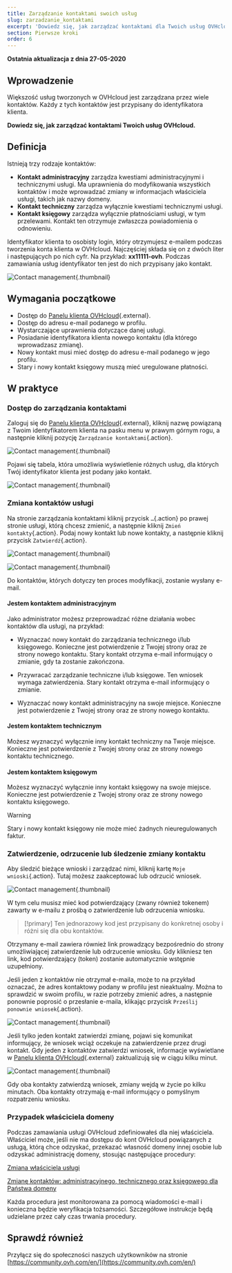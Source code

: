 ```yaml
---
title: Zarządzanie kontaktami swoich usług
slug: zarzadzanie_kontaktami
excerpt: 'Dowiedz się, jak zarządzać kontaktami dla Twoich usług OVHcloud'
section: Pierwsze kroki
order: 6
---
```


**Ostatnia aktualizacja z dnia 27-05-2020** 

## Wprowadzenie

Większość usług tworzonych w OVHcloud jest zarządzana przez wiele kontaktów. Każdy z tych kontaktów jest przypisany do identyfikatora klienta. 

**Dowiedz się, jak zarządzać kontaktami Twoich usług OVHcloud.**

## Definicja

Istnieją trzy rodzaje kontaktów:

- **Kontakt administracyjny** zarządza kwestiami administracyjnymi i technicznymi usługi. Ma uprawnienia do modyfikowania wszystkich kontaktów i może wprowadzać zmiany w informacjach właściciela usługi, takich jak nazwy domeny.
- **Kontakt techniczny** zarządza wyłącznie kwestiami technicznymi usługi.
- **Kontakt księgowy** zarządza wyłącznie płatnościami usługi, w tym przelewami. Kontakt ten otrzymuje zwłaszcza powiadomienia o odnowieniu. 

Identyfikator klienta to osobisty login, który otrzymujesz e-mailem podczas tworzenia konta klienta w OVHcloud. Najczęściej składa się on z dwóch liter i następujących po nich cyfr. Na przykład: **xx11111-ovh**. Podczas zamawiania usług identyfikator ten jest do nich przypisany jako kontakt.

![Contact management](images/managing_contacts_scheme.png){.thumbnail}


## Wymagania początkowe

- Dostęp do [Panelu klienta OVHcloud](https://www.ovh.com/auth/?action=gotomanager&from=https://www.ovh.pl/&ovhSubsidiary=pl){.external}.
- Dostęp do adresu e-mail podanego w profilu.
- Wystarczające uprawnienia dotyczące danej usługi.
- Posiadanie identyfikatora klienta nowego kontaktu (dla którego wprowadzasz zmianę).
- Nowy kontakt musi mieć dostęp do adresu e-mail podanego w jego profilu.
- Stary i nowy kontakt księgowy muszą mieć uregulowane płatności.

## W praktyce

### Dostęp do zarządzania kontaktami

Zaloguj się do [Panelu klienta OVHcloud](https://www.ovh.com/auth/?action=gotomanager&from=https://www.ovh.pl/&ovhSubsidiary=pl){.external}, kliknij nazwę powiązaną z Twoim identyfikatorem klienta na pasku menu w prawym górnym rogu, a następnie kliknij pozycję `Zarządzanie kontaktami`{.action}.

![Contact management](images/hubcontacts.png){.thumbnail}

Pojawi się tabela, która umożliwia wyświetlenie różnych usług, dla których Twój identyfikator klienta jest podany jako kontakt.

![Contact management](images/managing_contacts_02.png){.thumbnail}



### Zmiana kontaktów usługi

Na stronie zarządzania kontaktami kliknij przycisk `…`{.action} po prawej stronie usługi, którą chcesz zmienić, a następnie kliknij `Zmień kontakty`{.action}. Podaj nowy kontakt lub nowe kontakty, a następnie kliknij przycisk `Zatwierdź`{.action}.

![Contact management](images/managing_contacts_03.png){.thumbnail}

![Contact management](images/managing_contacts_04.png){.thumbnail}

Do kontaktów, których dotyczy ten proces modyfikacji, zostanie wysłany e-mail.

#### Jestem kontaktem administracyjnym

Jako administrator możesz przeprowadzać różne działania wobec kontaktów dla usługi, na przykład:

- Wyznaczać nowy kontakt do zarządzania technicznego i/lub księgowego. Konieczne jest potwierdzenie z Twojej strony oraz ze strony nowego kontaktu. Stary kontakt otrzyma e-mail informujący o zmianie, gdy ta zostanie zakończona.

- Przywracać zarządzanie techniczne i/lub księgowe. Ten wniosek wymaga zatwierdzenia. Stary kontakt otrzyma e-mail informujący o zmianie. 

- Wyznaczać nowy kontakt administracyjny na swoje miejsce. Konieczne jest potwierdzenie z Twojej strony oraz ze strony nowego kontaktu. 

#### Jestem kontaktem technicznym

Możesz wyznaczyć wyłącznie inny kontakt techniczny na Twoje miejsce. Konieczne jest potwierdzenie z Twojej strony oraz ze strony nowego kontaktu technicznego.

#### Jestem kontaktem księgowym

Możesz wyznaczyć wyłącznie inny kontakt księgowy na swoje miejsce. Konieczne jest potwierdzenie z Twojej strony oraz ze strony nowego kontaktu księgowego.

> [!warning]
> Stary i nowy kontakt księgowy nie może mieć żadnych nieuregulowanych faktur.

### Zatwierdzenie, odrzucenie lub śledzenie zmiany kontaktu

Aby śledzić bieżące wnioski i zarządzać nimi, kliknij kartę `Moje wnioski`{.action}. Tutaj możesz zaakceptować lub odrzucić wniosek.

![Contact management](images/managing_contacts_05.png){.thumbnail}

W tym celu musisz mieć kod potwierdzający (zwany również tokenem) zawarty w e-mailu z prośbą o zatwierdzenie lub odrzucenia wniosku.

> [!primary]
> Ten jednorazowy kod jest przypisany do konkretnej osoby i różni się dla obu kontaktów.

Otrzymany e-mail zawiera również link prowadzący bezpośrednio do strony umożliwiającej zatwierdzenie lub odrzucenie wniosku. Gdy klikniesz ten link, kod potwierdzający (token) zostanie automatycznie wstępnie uzupełniony.

Jeśli jeden z kontaktów nie otrzymał e-maila, może to na przykład oznaczać, że adres kontaktowy podany w profilu jest nieaktualny. Można to sprawdzić w swoim profilu, w razie potrzeby zmienić adres, a następnie ponownie poprosić o przesłanie e-maila, klikając przycisk `Prześlij ponownie wniosek`{.action}.

![Contact management](images/managing_contacts_06.png){.thumbnail}

Jeśli tylko jeden kontakt zatwierdzi zmianę, pojawi się komunikat informujący, że wniosek wciąż oczekuje na zatwierdzenie przez drugi kontakt. Gdy jeden z kontaktów zatwierdzi wniosek, informacje wyświetlane w [Panelu klienta OVHcloud](https://www.ovh.com/auth/?action=gotomanager&from=https://www.ovh.pl/&ovhSubsidiary=pl){.external} zaktualizują się w ciągu kilku minut.

![Contact management](images/managing_contacts_07.png){.thumbnail}

Gdy oba kontakty zatwierdzą wniosek, zmiany wejdą w życie po kilku minutach. Oba kontakty otrzymają e-mail informujący o pomyślnym rozpatrzeniu wniosku.

### Przypadek właściciela domeny

Podczas zamawiania usługi OVHcloud zdefiniowałeś dla niej właściciela. Właściciel może, jeśli nie ma dostępu do kont OVHcloud powiązanych z usługą, którą chce odzyskać, przekazać własność domeny innej osobie lub odzyskać administrację domeny, stosując następujące procedury:

[Zmiana właściciela usługi](https://www.ovh.com/cgi-bin/pl/procedure/procedureChangeOwner.cgi)

[Zmianę kontaktów: administracyjnego, technicznego oraz księgowego dla Państwa domeny](https://www.ovh.com/fr/cgi-bin/pl/procedure/procedureChangeContacts.cgi)

Każda procedura jest monitorowana za pomocą wiadomości e-mail i konieczna będzie weryfikacja tożsamości. Szczegółowe instrukcje będą udzielane przez cały czas trwania procedury.

## Sprawdź również

Przyłącz się do społeczności naszych użytkowników na stronie [https://community.ovh.com/en/](https://community.ovh.com/en/)
